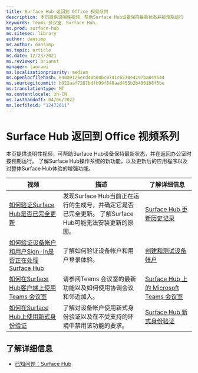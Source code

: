 ```yaml
---
title: Surface Hub 返回到 Office 视频系列
description: 本页提供说明性视频，帮助Surface Hub设备保持最新状态并按预期运行
keywords: Teams 会议室、Surface Hub、
ms.prod: surface-hub
ms.sitesec: library
author: dansimp
ms.author: dansimp
ms.topic: article
ms.date: 12/23/2021
ms.reviewer: brianst
manager: laurawi
ms.localizationpriority: medium
ms.openlocfilehash: 840a9125ecd48b04bc0741c6570e4297ba849544
ms.sourcegitcommit: b922aaf7287bdfb99f848aad455b2b4001b8f5be
ms.translationtype: MT
ms.contentlocale: zh-CN
ms.lasthandoff: 04/06/2022
ms.locfileid: "12472611"
---
```

# <a name="surface-hub-return-to-the-office-video-series"></a>Surface Hub 返回到 Office 视频系列

本页提供说明性视频，可帮助Surface Hub设备保持最新状态，并在返回办公室时按预期运行。  了解Surface Hub操作系统的新功能，以及更新后的应用程序以及对整体Surface Hub体验的增强功能。

| 视频                 | 描述                                                                            | 了解详细信息 |
| --------------------- | -------------------------------------------------------------------------------------- | -----------|
| [如何验证Surface Hub是否已完全更新](https://youtu.be/rxL5cUS_3TA)                                 | 发现Surface Hub当前正在运行的生成号，并确定它是否已完全更新。 了解Surface Hub可能无法安装更新的原因。 | [Surface Hub 更新历史记录](surface-hub-update-history.md)                                                          |                                                                                                                                     |
| [如何验证设备帐户和用户Sign-In是否正在处理Surface Hub](https://youtu.be/GDACltfrIdA)   | 了解如何验证设备帐户和用户登录体验。                                                                                      | [创建和测试设备帐户](create-and-test-a-device-account-surface-hub.md) |
| [如何在Surface Hub客户端上使用Teams 会议室](https://youtu.be/1NzbvPkBC-s)                                 | 请参阅Teams 会议室的最新功能以及如何使用协调会议和邻近加入。                                                          | [Surface Hub 上的 Microsoft Teams 会议室](surface-hub-teams-rooms.md)                                                   |
| [如何在Surface Hub上使用新式身份验证](https://youtu.be/6d2WAs9bC0o)                              | 了解对设备帐户使用新式身份验证以及在不受支持的环境中禁用该功能的要求。              | [Surface Hub 新式身份验证](surface-hub-modern-auth.md)                                                   |

## <a name="learn-more"></a>了解详细信息

- [已知问题：Surface Hub](surface-hub-2020-team-update-known-issues.md)
